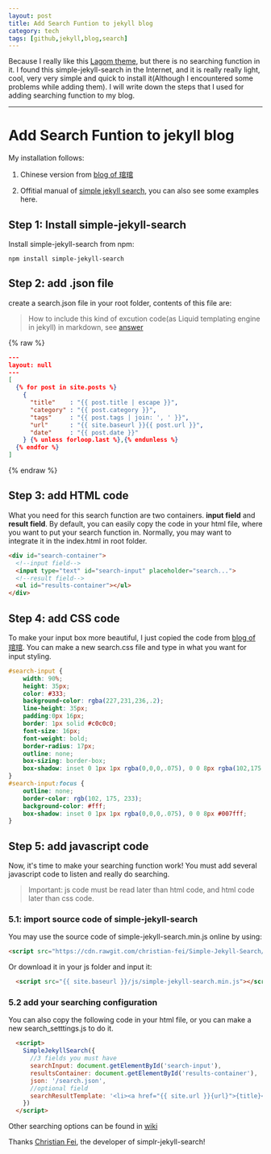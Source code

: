 ```yaml
---
layout: post
title: Add Search Funtion to jekyll blog
category: tech
tags: [github,jekyll,blog,search]
---
```


Because I really like this [Lagom theme](https://github.com/swanson/lagom), but there is no searching function in it. I found this simple-jekyll-search in the Internet, and it is really really light, cool, very very simple and quick to install it(Although I encountered some problems while adding them). I will write down the steps that I used for adding searching function to my blog.

---

# Add Search Funtion to jekyll blog

My installation follows:

1. Chinese version from [blog of 琯琯](https://www.jianshu.com/p/064e2422f7c7)

2. Offitial manual of [simple jekyll search](https://github.com/christian-fei/Simple-Jekyll-Search), you can also see some examples here.

## Step 1: Install simple-jekyll-search

Install simple-jekyll-search from npm:
```shell
npm install simple-jekyll-search
```
## Step 2: add .json file

create a search.json file in your root folder, contents of this file are:

>How to include this kind of excution code(as Liquid templating engine in jekyll) in markdown, see [answer](https://stackoverflow.com/questions/22044488/jekyll-code-in-jekyll)

{% raw %}
```json
---
layout: null
---
[
  {% for post in site.posts %}
    {
      "title"    : "{{ post.title | escape }}",
      "category" : "{{ post.category }}",
      "tags"     : "{{ post.tags | join: ', ' }}",
      "url"      : "{{ site.baseurl }}{{ post.url }}",
      "date"     : "{{ post.date }}"
    } {% unless forloop.last %},{% endunless %}
  {% endfor %}
]
```
{% endraw %}

## Step 3: add HTML code

What you need for this search function are two containers. **input field** and **result field**. By default, you can easily copy the code in your html file, where you want to put your search function in. Normally, you may want to integrate it in the index.html in root folder.

```html
<div id="search-container">
  <!--input field-->
  <input type="text" id="search-input" placeholder="search...">
  <!--result field-->
  <ul id="results-container"></ul>
</div>
```

## Step 4: add CSS code

To make your input box more beautiful, I just copied the code from [blog of 琯琯](https://www.jianshu.com/p/064e2422f7c7). You can make a new search.css file and type in what you want for input styling.

```css
#search-input {
    width: 90%;
    height: 35px;
    color: #333;
    background-color: rgba(227,231,236,.2);
    line-height: 35px;
    padding:0px 16px;
    border: 1px solid #c0c0c0;
    font-size: 16px;
    font-weight: bold;
    border-radius: 17px;
    outline: none;
    box-sizing: border-box;
    box-shadow: inset 0 1px 1px rgba(0,0,0,.075), 0 0 8px rgba(102,175,233,.6);
}
#search-input:focus {
    outline: none;
    border-color: rgb(102, 175, 233);
    background-color: #fff;
    box-shadow: inset 0 1px 1px rgba(0,0,0,.075), 0 0 8px #007fff;
}
```

## Step 5: add javascript code

Now, it's time to make your searching function work! You must add several javascript code to listen and really do searching.

>Important: js code must be read later than html code, and html code later than css code.

### 5.1: import source code of simple-jekyll-search

You may use the source code of simple-jekyll-search.min.js online by using:

```html
<script src="https://cdn.rawgit.com/christian-fei/Simple-Jekyll-Search/master/dest/simple-jekyll-search.min.js"></script>
```
Or download it in your js folder and input it:

```html
  <script src="{{ site.baseurl }}/js/simple-jekyll-search.min.js"></script>
```

### 5.2 add your searching configuration

You can also copy the following code in your html file, or you can make a new search_setttings.js to do it.
```html
  <script>
    SimpleJekyllSearch({
      //3 fields you must have
      searchInput: document.getElementById('search-input'),
      resultsContainer: document.getElementById('results-container'),
      json: '/search.json',
      //optional field
      searchResultTemplate: '<li><a href="{{ site.url }}{url}">{title}</a></li>'
    })
  </script>
```
Other searching options can be found in [wiki](https://github.com/christian-fei/Simple-Jekyll-Search/wiki#options)

Thanks [Christian Fei](https://christianfei.com/), the developer of simplr-jekyll-search!